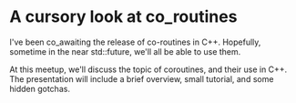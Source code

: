 # A cursory look at co_routines

I've been co_awaiting the release of co-routines in C++. Hopefully, sometime in the near std::future, we'll all be able to use them.

At this meetup, we'll discuss the topic of coroutines, and their use in C++. The presentation will include a brief overview, small tutorial, and some hidden gotchas.
